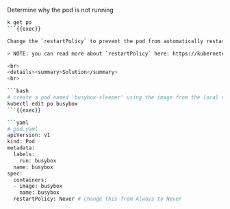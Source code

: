 Determine why the pod is not running
```bash
k get po
```{{exec}}

Change the `restartPolicy` to prevent the pod from automatically restarting.

> NOTE: you can read more about `restartPolicy` here: https://kubernetes.io/docs/concepts/workloads/pods/pod-lifecycle/#container-restarts

<br>
<details><summary>Solution</summary>
<br>

```bash
# create a pod named 'busybox-sleeper' using the image from the local registry
kubectl edit po busybox
```{{exec}}

```yaml
# pod.yaml
apiVersion: v1
kind: Pod
metadata:
  labels:
    run: busybox
  name: busybox
spec:
  containers:
  - image: busybox
    name: busybox
  restartPolicy: Never # change this from Always to Never
```


</details>